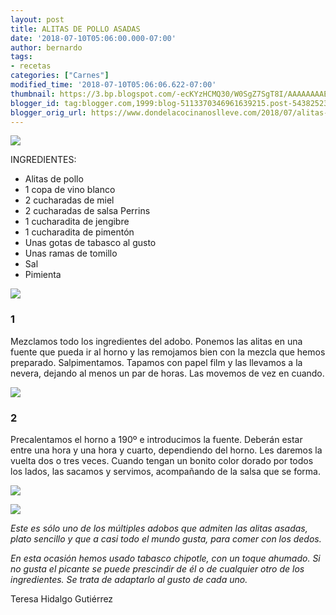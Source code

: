 ```yaml
---
layout: post
title: ALITAS DE POLLO ASADAS
date: '2018-07-10T05:06:00.000-07:00'
author: bernardo
tags:
- recetas
categories: ["Carnes"]
modified_time: '2018-07-10T05:06:06.622-07:00'
thumbnail: https://3.bp.blogspot.com/-ecKYzHCMQ30/W0SgZ7SgT8I/AAAAAAAAES4/RcMEnL0I1Bckk_9q07czUjdiGlu7AoETQCLcBGAs/s400/00.JPG
blogger_id: tag:blogger.com,1999:blog-5113370346961639215.post-5438252388497110240
blogger_orig_url: https://www.dondelacocinanoslleve.com/2018/07/alitas-de-pollo-asadas.html
---
```


  

![](https://3.bp.blogspot.com/-ecKYzHCMQ30/W0SgZ7SgT8I/AAAAAAAAES4/RcMEnL0I1Bckk_9q07czUjdiGlu7AoETQCLcBGAs/s400/00.JPG)

  
INGREDIENTES:
* Alitas de pollo
* 1 copa de vino blanco
* 2 cucharadas de miel
* 2 cucharadas de salsa Perrins
* 1 cucharadita de jengibre
* 1 cucharadita de pimentón
* Unas gotas de tabasco al gusto
* Unas ramas de tomillo
* Sal
* Pimienta  

![](https://1.bp.blogspot.com/-AD7_q41koOE/W0Sghi_SVEI/AAAAAAAAES8/16yNxBS12rEU-vgnnbbTYYWfa-tjbk8XgCLcBGAs/s320/01.JPG)

  

### 1

Mezclamos todo los ingredientes del adobo. Ponemos las alitas en una fuente que pueda ir al horno y las remojamos bien con la mezcla que hemos preparado. Salpimentamos. Tapamos con papel film y las llevamos a la nevera, dejando al menos un par de horas. Las movemos de vez en cuando.  

![](https://4.bp.blogspot.com/-obyer51fU7k/W0SgoCv9aKI/AAAAAAAAETA/cj5ooSu10w0jkeEBwDqIOe37_aYZdGgKQCLcBGAs/s320/02.JPG)

  

### 2

Precalentamos el horno a 190º e introducimos la fuente. Deberán estar entre una hora y una hora y cuarto, dependiendo del horno. Les daremos la vuelta dos o tres veces. Cuando tengan un bonito color dorado por todos los lados, las sacamos y servimos, acompañando de la salsa que se forma.  

![](https://3.bp.blogspot.com/-EkEWldYAh5Q/W0SgyhIS5FI/AAAAAAAAETI/dJokLGs6hp8RnaAh6OqaJCuGfZU4XnVrQCLcBGAs/s320/03.JPG)

  

![](https://4.bp.blogspot.com/-MQYAteBPBLY/W0Sg5lNkOyI/AAAAAAAAETQ/rOmMY2i6krAbN5leFQi4O-PfW8hDFLtuACLcBGAs/s320/04.JPG)

  

_Este es sólo uno de los múltiples adobos que admiten las alitas asadas, plato sencillo y que a casi todo el mundo gusta, para comer con los dedos._

_En esta ocasión hemos usado tabasco chipotle, con un toque ahumado. Si no gusta el picante se puede prescindir de él o de cualquier otro de los ingredientes. Se trata de adaptarlo al gusto de cada uno._  

Teresa Hidalgo Gutiérrez
